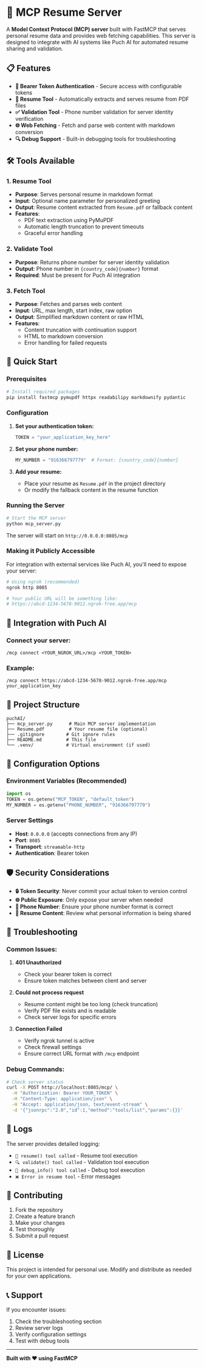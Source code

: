 # 🚀 MCP Resume Server

A **Model Context Protocol (MCP) server** built with FastMCP that serves personal resume data and provides web fetching capabilities. This server is designed to integrate with AI systems like Puch AI for automated resume sharing and validation.

## 📋 Features

- **🔐 Bearer Token Authentication** - Secure access with configurable tokens
- **📄 Resume Tool** - Automatically extracts and serves resume from PDF files
- **✅ Validation Tool** - Phone number validation for server identity verification
- **🌐 Web Fetching** - Fetch and parse web content with markdown conversion
- **🔍 Debug Support** - Built-in debugging tools for troubleshooting

## 🛠️ Tools Available

### 1. **Resume Tool**
- **Purpose**: Serves personal resume in markdown format
- **Input**: Optional name parameter for personalized greeting
- **Output**: Resume content extracted from `Resume.pdf` or fallback content
- **Features**: 
  - PDF text extraction using PyMuPDF
  - Automatic length truncation to prevent timeouts
  - Graceful error handling

### 2. **Validate Tool**
- **Purpose**: Returns phone number for server identity validation
- **Output**: Phone number in `{country_code}{number}` format
- **Required**: Must be present for Puch AI integration

### 3. **Fetch Tool**
- **Purpose**: Fetches and parses web content
- **Input**: URL, max length, start index, raw option
- **Output**: Simplified markdown content or raw HTML
- **Features**: 
  - Content truncation with continuation support
  - HTML to markdown conversion
  - Error handling for failed requests

## 🚀 Quick Start

### Prerequisites

```bash
# Install required packages
pip install fastmcp pymupdf httpx readabilipy markdownify pydantic
```

### Configuration

1. **Set your authentication token:**
   ```python
   TOKEN = "your_application_key_here"
   ```

2. **Set your phone number:**
   ```python
   MY_NUMBER = "916366797779"  # Format: {country_code}{number}
   ```

3. **Add your resume:**
   - Place your resume as `Resume.pdf` in the project directory
   - Or modify the fallback content in the resume function

### Running the Server

```bash
# Start the MCP server
python mcp_server.py
```

The server will start on `http://0.0.0.0:8085/mcp`

### Making it Publicly Accessible

For integration with external services like Puch AI, you'll need to expose your server:

```bash
# Using ngrok (recommended)
ngrok http 8085

# Your public URL will be something like:
# https://abcd-1234-5678-9012.ngrok-free.app/mcp
```

## 🔗 Integration with Puch AI

### Connect your server:
```
/mcp connect <YOUR_NGROK_URL>/mcp <YOUR_TOKEN>
```

### Example:
```
/mcp connect https://abcd-1234-5678-9012.ngrok-free.app/mcp your_application_key
```

## 📁 Project Structure

```
puchAI/
├── mcp_server.py      # Main MCP server implementation
├── Resume.pdf         # Your resume file (optional)
├── .gitignore        # Git ignore rules
├── README.md         # This file
└── .venv/            # Virtual environment (if used)
```

## 🔧 Configuration Options

### Environment Variables (Recommended)
```python
import os
TOKEN = os.getenv("MCP_TOKEN", "default_token")
MY_NUMBER = os.getenv("PHONE_NUMBER", "916366797779")
```

### Server Settings
- **Host**: `0.0.0.0` (accepts connections from any IP)
- **Port**: `8085`
- **Transport**: `streamable-http`
- **Authentication**: Bearer token

## 🛡️ Security Considerations

- **🔒 Token Security**: Never commit your actual token to version control
- **🌐 Public Exposure**: Only expose your server when needed
- **📱 Phone Number**: Ensure your phone number format is correct
- **📄 Resume Content**: Review what personal information is being shared

## 🐛 Troubleshooting

### Common Issues:

1. **401 Unauthorized**
   - Check your bearer token is correct
   - Ensure token matches between client and server

2. **Could not process request**
   - Resume content might be too long (check truncation)
   - Verify PDF file exists and is readable
   - Check server logs for specific errors

3. **Connection Failed**
   - Verify ngrok tunnel is active
   - Check firewall settings
   - Ensure correct URL format with `/mcp` endpoint

### Debug Commands:
```bash
# Check server status
curl -X POST http://localhost:8085/mcp/ \
  -H "Authorization: Bearer YOUR_TOKEN" \
  -H "Content-Type: application/json" \
  -H "Accept: application/json, text/event-stream" \
  -d '{"jsonrpc":"2.0","id":1,"method":"tools/list","params":{}}'
```

## 📝 Logs

The server provides detailed logging:
- `📄 resume() tool called` - Resume tool execution
- `🔍 validate() tool called` - Validation tool execution  
- `🐛 debug_info() tool called` - Debug tool execution
- `❌ Error in resume tool` - Error messages

## 🤝 Contributing

1. Fork the repository
2. Create a feature branch
3. Make your changes
4. Test thoroughly
5. Submit a pull request

## 📄 License

This project is intended for personal use. Modify and distribute as needed for your own applications.

## 📞 Support

If you encounter issues:
1. Check the troubleshooting section
2. Review server logs
3. Verify configuration settings
4. Test with debug tools

---

**Built with ❤️ using FastMCP**
